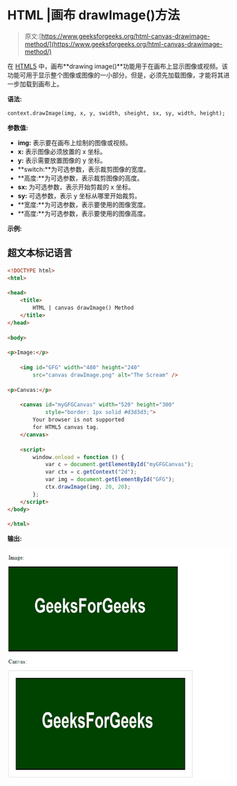# HTML |画布 drawImage()方法

> 原文:[https://www.geeksforgeeks.org/html-canvas-drawimage-method/](https://www.geeksforgeeks.org/html-canvas-drawimage-method/)

在 [HTML5](https://www.geeksforgeeks.org/html5-introduction/) 中，画布**drawing image()**功能用于在画布上显示图像或视频。该功能可用于显示整个图像或图像的一小部分。但是，必须先加载图像，才能将其进一步加载到画布上。

**语法:**

```html
context.drawImage(img, x, y, swidth, sheight, sx, sy, width, height);
```

**参数值:**

*   **img:** 表示要在画布上绘制的图像或视频。
*   **x:** 表示图像必须放置的 x 坐标。
*   **y:** 表示需要放置图像的 y 坐标。
*   **switch:**为可选参数，表示裁剪图像的宽度。
*   **高度:**为可选参数，表示裁剪图像的高度。
*   **sx:** 为可选参数，表示开始剪裁的 x 坐标。
*   **sy:** 可选参数，表示 y 坐标从哪里开始裁剪。
*   **宽度:**为可选参数，表示要使用的图像宽度。
*   **高度:**为可选参数，表示要使用的图像高度。

**示例:**

## 超文本标记语言

```html
<!DOCTYPE html>
<html>

<head>
    <title>
        HTML | canvas drawImage() Method
    </title>
</head>

<body>

<p>Image:</p>

    <img id="GFG" width="480" height="240"
        src="canvas drawImage.png" alt="The Scream" />

<p>Canvas:</p>

    <canvas id="myGFGCanvas" width="520" height="300"
            style="border: 1px solid #d3d3d3;">
        Your browser is not supported
        for HTML5 canvas tag.
    </canvas>

    <script>
        window.onload = function () {
            var c = document.getElementById("myGFGCanvas");
            var ctx = c.getContext("2d");
            var img = document.getElementById("GFG");
            ctx.drawImage(img, 20, 20);
        };
    </script>
</body>

</html>
```

**输出:**

![](img/0de05b311406909c420cb7bb9b1d4c5e.png)